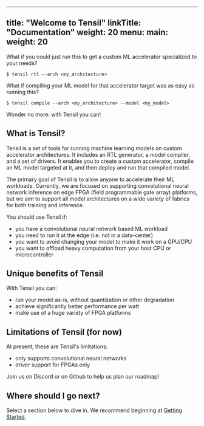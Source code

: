 
---
title: "Welcome to Tensil"
linkTitle: "Documentation"
weight: 20
menu:
  main:
    weight: 20
---

What if you could just run this to get a custom ML accelerator specialized to your needs?

```
$ tensil rtl --arch <my_architecture>
```


What if compiling your ML model for that accelerator target was as easy as running this?

```
$ tensil compile --arch <my_architecture> --model <my_model>
```

Wonder no more: with Tensil you can!


## What is Tensil?

Tensil is a set of tools for running machine learning models on custom accelerator
architectures. It includes an RTL generator, a model compiler, and a set of drivers. It enables you to create a custom accelerator, compile an ML model targeted at it, and then deploy and run that compiled model.

The primary goal of Tensil is to allow anyone to accelerate their ML workloads. Currently, we are focused on supporting convolutional neural network inference on edge FPGA (field programmable gate array) platforms, but we aim to support all
model architectures on a wide variety of fabrics for both training and inference.

You should use Tensil if:

- you have a convolutional neural network based ML workload
- you need to run it at the edge (i.e. not in a data-center)
- you want to avoid changing your model to make it work on a GPU/CPU
- you want to offload heavy computation from your host CPU or microcontroller

## Unique benefits of Tensil

With Tensil you can:

- run your model as-is, without quantization or other degradation
- achieve significantly better performance per watt
- make use of a huge variety of FPGA platforms

## Limitations of Tensil (for now)

At present, these are Tensil's limitations:

- only supports convolutional neural networks
- driver support for FPGAs only

Join us on Discord or on Github to help us plan our roadmap!

## Where should I go next?

Select a section below to dive in. We recommend beginning at [Getting Started](/docs/getting-started/).


